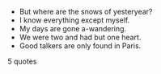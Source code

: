  - But where are the snows of yesteryear?
 - I know everything except myself.
 - My days are gone a-wandering.
 - We were two and had but one heart.
 - Good talkers are only found in Paris.

5 quotes